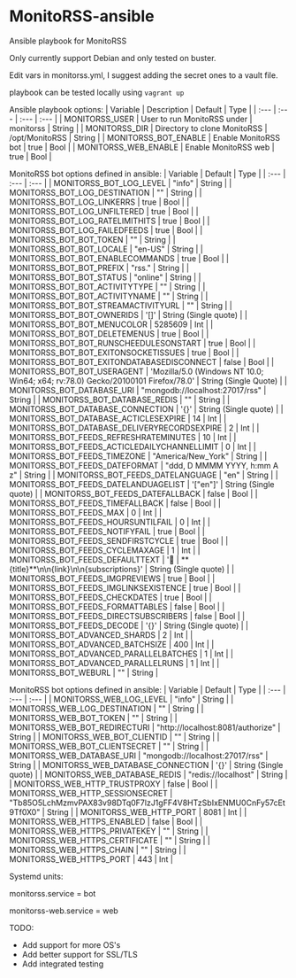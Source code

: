 # MonitoRSS-ansible
Ansible playbook for MonitoRSS

Only currently support Debian and only tested on buster.

Edit vars in monitorss.yml, I suggest adding the secret ones to a vault file.

playbook can be tested locally using ```vagrant up```

Ansible playbook options:
| Variable	| Description	| Default	| Type	|
| :---		| :---		| :---		| :---	|
| MONITORSS_USER | User to run MonitoRSS under | monitorss | String |
| MONITORSS_DIR | Directory to clone MonitoRSS | /opt/MonitoRSS | String |
| MONITORSS_BOT_ENABLE | Enable MonitoRSS bot | true | Bool |
| MONITORSS_WEB_ENABLE | Enable MonitoRSS web | true | Bool |

MonitoRSS bot options defined in ansible:
| Variable	| Default	| Type	|
| :---		| :---		| :---	|
| MONITORSS_BOT_LOG_LEVEL | "info" | String |
| MONITORSS_BOT_LOG_DESTINATION | "" | String |
| MONITORSS_BOT_LOG_LINKERRS | true | Bool |
| MONITORSS_BOT_LOG_UNFILTERED | true | Bool |
| MONITORSS_BOT_LOG_RATELIMITHITS | true | Bool |
| MONITORSS_BOT_LOG_FAILEDFEEDS | true | Bool |
| MONITORSS_BOT_BOT_TOKEN | "" | String |
| MONITORSS_BOT_BOT_LOCALE | "en-US" | String |
| MONITORSS_BOT_BOT_ENABLECOMMANDS | true | Bool |
| MONITORSS_BOT_BOT_PREFIX | "rss." | String |
| MONITORSS_BOT_BOT_STATUS | "online" | String |
| MONITORSS_BOT_BOT_ACTIVITYTYPE | "" | String |
| MONITORSS_BOT_BOT_ACTIVITYNAME | "" | String |
| MONITORSS_BOT_BOT_STREAMACTIVITYURL | "" | String |
| MONITORSS_BOT_BOT_OWNERIDS | '[]' | String (Single quote) |
| MONITORSS_BOT_BOT_MENUCOLOR | 5285609 | Int |
| MONITORSS_BOT_BOT_DELETEMENUS | true | Bool |
| MONITORSS_BOT_BOT_RUNSCHEEDULESONSTART | true | Bool |
| MONITORSS_BOT_BOT_EXITONSOCKETISSUES | true | Bool |
| MONITORSS_BOT_BOT_EXITONDATABASEDISCONNECT | false | Bool |
| MONITORSS_BOT_BOT_USERAGENT | 'Mozilla/5.0 (Windows NT 10.0; Win64; x64; rv:78.0) Gecko/20100101 Firefox/78.0' | String (Single Quote) |
| MONITORSS_BOT_DATABASE_URI | "mongodb://localhost:27017/rss" | String |
| MONITORSS_BOT_DATABASE_REDIS | "" | String |
| MONITORSS_BOT_DATABASE_CONNECTION | '{}' | String (Single quote) |
| MONITORSS_BOT_DATABASE_ACTICLESEXPIRE | 14 | Int |
| MONITORSS_BOT_DATABASE_DELIVERYRECORDSEXPIRE | 2 | Int |
| MONITORSS_BOT_FEEDS_REFRESHRATEMINUTES | 10 | Int |
| MONITORSS_BOT_FEEDS_ACTICLEDAILYCHANNELLIMIT | 0 | Int |
| MONITORSS_BOT_FEEDS_TIMEZONE | "America/New_York" | String |
| MONITORSS_BOT_FEEDS_DATEFORMAT | "ddd, D MMMM YYYY, h:mm A z" | String |
| MONITORSS_BOT_FEEDS_DATELANGUAGE | "en" | String |
| MONITORSS_BOT_FEEDS_DATELANDUAGELIST | '["en"]' | String (Single quote) |
| MONITORSS_BOT_FEEDS_DATEFALLBACK | false | Bool |
| MONITORSS_BOT_FEEDS_TIMEFALLBACK | false | Bool |
| MONITORSS_BOT_FEEDS_MAX | 0 | Int |
| MONITORSS_BOT_FEEDS_HOURSUNTILFAIL | 0 | Int |
| MONITORSS_BOT_FEEDS_NOTIFYFAIL | true | Bool |
| MONITORSS_BOT_FEEDS_SENDFIRSTCYCLE | true | Bool |
| MONITORSS_BOT_FEEDS_CYCLEMAXAGE | 1 | Int |
| MONITORSS_BOT_FEEDS_DEFAULTTEXT | ':newspaper:  \|  \**{title}**\n\n{link}\n\n{subscriptions}' | String (Single quote) |
| MONITORSS_BOT_FEEDS_IMGPREVIEWS | true | Bool |
| MONITORSS_BOT_FEEDS_IMGLINKSEXISTENCE | true | Bool |
| MONITORSS_BOT_FEEDS_CHECKDATES | true | Bool |
| MONITORSS_BOT_FEEDS_FORMATTABLES | false | Bool |
| MONITORSS_BOT_FEEDS_DIRECTSUBSCRIBERS | false | Bool |
| MONITORSS_BOT_FEEDS_DECODE | '{}' | String (Single quote) |
| MONITORSS_BOT_ADVANCED_SHARDS | 2 | Int |
| MONITORSS_BOT_ADVANCED_BATCHSIZE | 400 | Int |
| MONITORSS_BOT_ADVANCED_PARALLELBATCHES | 1 | Int |
| MONITORSS_BOT_ADVANCED_PARALLELRUNS | 1 | Int |
| MONITORSS_BOT_WEBURL | "" | String |

MonitoRSS bot options defined in ansible:
| Variable	| Default	| Type	|
| :---		| :---		| :---	|
| MONITORSS_WEB_LOG_LEVEL | "info" | String |
| MONITORSS_WEB_LOG_DESTINATION | "" | String |
| MONITORSS_WEB_BOT_TOKEN | "" | String |
| MONITORSS_WEB_BOT_REDIRECTURI | "http://localhost:8081/authorize" | String |
| MONITORSS_WEB_BOT_CLIENTID | "" | String |
| MONITORSS_WEB_BOT_CLIENTSECRET | "" | String |
| MONITORSS_WEB_DATABASE_URI | "mongodb://localhost:27017/rss" | String |
| MONITORSS_WEB_DATABASE_CONNECTION | '{}' | String (Single quote) |
| MONITORSS_WEB_DATABASE_REDIS | "redis://localhost" | String |
| MONITORSS_WEB_HTTP_TRUSTPROXY | false | Bool |
| MONITORSS_WEB_HTTP_SESSIONSECRET | "Tb85O5LchMzmvPAX83v98DTq0F7lzJ1gFF4V8HTzSbIxENMU0CnFy57cEt9Tf0X0" | String |
| MONITORSS_WEB_HTTP_PORT | 8081 | Int |
| MONITORSS_WEB_HTTPS_ENABLED | false | Bool |
| MONITORSS_WEB_HTTPS_PRIVATEKEY | "" | String |
| MONITORSS_WEB_HTTPS_CERTIFICATE | "" | String |
| MONITORSS_WEB_HTTPS_CHAIN | "" | String |
| MONITORSS_WEB_HTTPS_PORT | 443 | Int |

Systemd units:

monitorss.service = bot

monitorss-web.service = web



TODO:
* Add support for more OS's
* Add better support for SSL/TLS
* Add integrated testing
